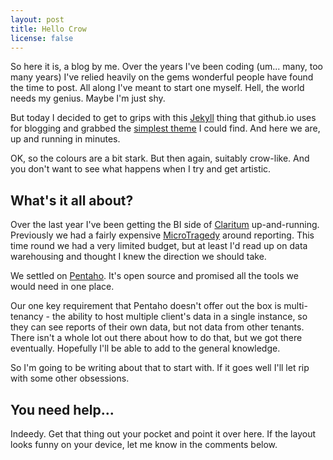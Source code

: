 ```yaml
---
layout: post
title: Hello Crow
license: false
---
```


So here it is, a blog by me. Over the years I've been coding (um... many, too many years) I've relied heavily on the gems wonderful people have found the time to post. All along I've meant to start one myself. Hell, the world needs my genius. Maybe I'm just shy.
<!--more-->

But today I decided to get to grips with this [Jekyll](http://jekyllrb.com/) thing that github.io uses for blogging and grabbed the [simplest theme](https://github.com/poole/lanyon) I could find. And here we are, up and running in minutes.

OK, so the colours are a bit stark. But then again, suitably crow-like. And you don't want to see what happens when I try and get artistic.

## What's it all about?

Over the last year I've been getting the BI side of [Claritum](http://www.claritum.com) up-and-running. Previously we had a fairly expensive [MicroTragedy](http://www.microstrategy.com/) around reporting. This time round we had a very limited budget, but at least I'd read up on data warehousing and thought I knew the direction we should take.

We settled on [Pentaho](http://www.pentaho.com/). It's open source and promised all the tools we would need in one place. 

Our one key requirement that Pentaho doesn't offer out the box is multi-tenancy - the ability to host multiple client's data in a single instance, so they can see reports of their own data, but not data from other tenants. There isn't a whole lot out there about how to do that, but we got there eventually. Hopefully I'll be able to add to the general knowledge.



So I'm going to be writing about that to start with. If it goes well I'll let rip with some other obsessions.

## You need help...

Indeedy. Get that thing out your pocket and point it over here. If the layout looks funny on your device, let me know in the comments below.
